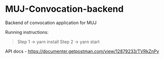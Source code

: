 # MUJ-Convocation-backend
Backend of convocation application for MUJ

Running instructions:
> Step 1 -> yarn install
> Step 2 -> yarn start

API docs - https://documenter.getpostman.com/view/12879233/TVRkZnPy
